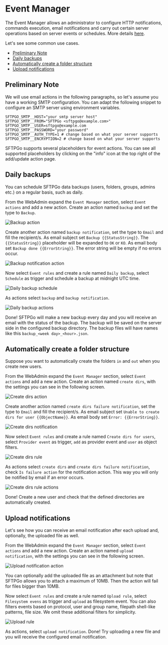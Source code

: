 # Event Manager

The Event Manager allows an administrator to configure HTTP notifications, commands execution, email notifications and carry out certain server operations based on server events or schedules. More details [here](../eventmanager.md).

Let's see some common use cases.

- [Preliminary Note](#preliminary-note)
- [Daily backups](#daily-backups)
- [Automatically create a folder structure](#automatically-create-a-folder-structure)
- [Upload notifications](#upload-notifications)

## Preliminary Note

We will use email actions in the following paragraphs, so let's assume you have a working SMTP configuration.
You can adapt the following snippet to configure an SMTP server using environment variables.

```shell
SFTPGO_SMTP__HOST="your smtp server host"
SFTPGO_SMTP__FROM="SFTPGo <sftpgo@example.com>"
SFTPGO_SMTP__USER=sftpgo@example.com
SFTPGO_SMTP__PASSWORD="your password"
SFTPGO_SMTP__AUTH_TYPE=1 # change based on what your server supports
SFTPGO_SMTP__ENCRYPTION=2 # change based on what your server supports
```

SFTPGo supports several placeholders for event actions. You can see all supported placeholders by clicking on the "info" icon at the top right of the add/update action page.

## Daily backups

You can schedule SFTPGo data backups (users, folders, groups, admins etc.) on a regular basis, such as daily.

From the WebAdmin expand the `Event Manager` section, select `Event actions` and add a new action.
Create an action named `backup` and set the type to `Backup`.

![Backup action](./img/backup-action.png)

Create another action named `backup notification`, set the type to `Email` and fill the recipient/s.
As email subject set `Backup {{StatusString}}`. The `{{StatusString}}` placeholder will be expanded to `OK` or `KO`.
As email body set `Backup done {{ErrorString}}`. The error string will be empty if no errors occur.

![Backup notification action](./img/backup-notification-action.png)

Now select `Event rules` and create a rule named `Daily backup`, select `Schedule` as trigger and schedule a backup at midnight UTC time.

![Daily backup schedule](./img/daily-backup-schedule.png)

As actions select `backup` and `backup notification`.

![Daily backup actions](./img/daily-backup-actions.png)

Done! SFTPGo will make a new backup every day and you will receive an email with the status of the backup. The backup will be saved on the server side in the configured backup directory. The backup files will have names like this `backup_<week day>_<hour>.json`.

## Automatically create a folder structure

Suppose you want to automatically create the folders `in` and `out` when you create new users.

From the WebAdmin expand the `Event Manager` section, select `Event actions` and add a new action.
Create an action named `create dirs`, with the settings you can see in the following screen.

![Create dirs action](./img/create-dirs-action.png)

Create another action named `create dirs failure notification`, set the type to `Email` and fill the recipient/s.
As email subject set `Unable to create dirs for user {{ObjectName}}`.
As email body set `Error: {{ErrorString}}`.

![Create dirs notification](./img/create-dirs-failure-notification.png)

Now select `Event rules` and create a rule named `Create dirs for users`, select `Provider event` as trigger, `add` as provider event and `user` as object filters.

![Create dirs rule](./img/create-dirs-rule.png)

As actions select `create dirs` and `create dirs failure notification`, check `Is failure action` for the notification action.
This way you will only be notified by email if an error occurs.

![Create dirs rule actions](./img/create-dirs-rule-actions.png)

Done! Create a new user and check that the defined directories are automatically created.

## Upload notifications

Let's see how you can receive an email notification after each upload and, optionally, the uploaded file as well.

From the WebAdmin expand the `Event Manager` section, select `Event actions` and add a new action.
Create an action named `upload notification`, with the settings you can see in the following screen.

![Upload notification action](./img/upload-notification.png)

You can optionally add the uploaded file as an attachment but note that SFTPGo allows you to attach a maximum of 10MB. Then the action will fail for files bigger than 10MB.

Now select `Event rules` and create a rule named `Upload rule`, select `Filesystem evens` as trigger and `upload` as filesystem event.
You can also filters events based on protocol, user and group name, filepath shell-like patterns, file size. We omit these additional filters for simplicity.

![Upload rule](./img/upload-rule.png)

As actions, select `upload notification`.
Done! Try uploading a new file and you will receive the configured email notification.
